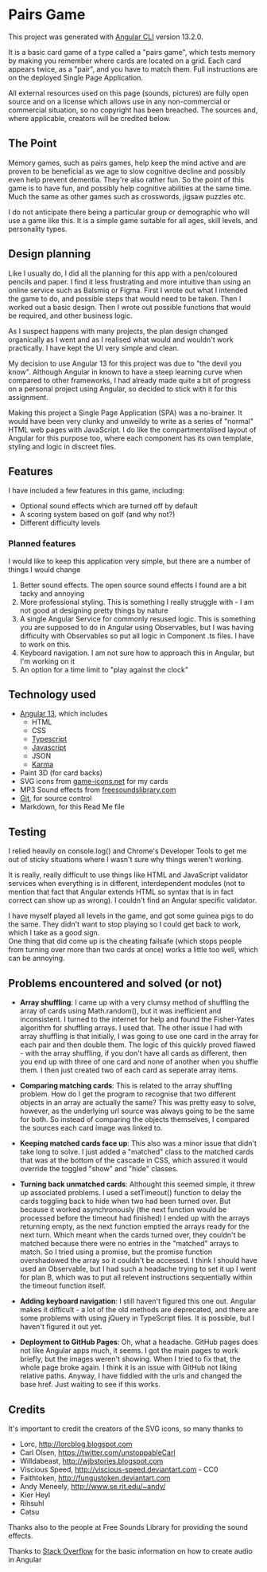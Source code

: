 # Pairs Game

This project was generated with [Angular CLI](https://github.com/angular/angular-cli) version 13.2.0.

It is a basic card game of a type called a "pairs game", which tests memory by making you remember where cards are located on a grid. Each card appears twice, as a "pair", and you have to match them. Full instructions are on the deployed Single Page Application.

All external resources used on this page (sounds, pictures) are fully open source and on a license which allows use in any non-commercial or commercial situation, so no copyright has been breached. The sources and, where applicable, creators will be credited below.



## The Point

Memory games, such as pairs games, help keep the mind active and are proven to be beneficial as we age to slow cognitive decline and possibly even help prevent dementia. They're also rather fun.  So the point of this game is to have fun, and possibly help cognitive abilities at the same time. Much the same as other games such as crosswords, jigsaw puzzles etc. 

I do not anticipate there being a particular group or demographic who will use a game like this. It is a simple game suitable for all ages, skill levels, and personality types.



## Design planning

Like I usually do, I did all the planning for this app with a pen/coloured pencils and paper. I find it less frustrating and more intuitive than using an online service such as Balsmiq or Figma. First I wrote out what I intended the game to do, and possible steps that would need to be taken. Then I worked out a basic design. Then I wrote out possible functions that would be required, and other business logic.

As I suspect happens with many projects, the plan design changed organically as I went and as I realised what would and wouldn't work practically. I have kept the UI very simple and clean.

My decision to use Angular 13 for this project was due to "the devil you know". Although Angular in known to have a steep learning curve when compared to other frameworks, I had already made quite a bit of progress on a personal project using Angular, so decided to stick with it for this assignment.

Making this project a Single Page Application (SPA) was a no-brainer. It would have been very clunky and unweildy to write as a series of "normal" HTML web pages with JavaScript. I do like the compartmentalised layout of Angular for this purpose too, where each component has its own template, styling and logic in discreet files.



## Features

I have included a few features in this game, including:

- Optional sound effects which are turned off by default
- A scoring system based on golf (and why not?)
- Different difficulty levels




### Planned features

I would like to keep this application very simple, but there are a number of things I would change

1. Better sound effects. The open source sound effects I found are a bit tacky and annoying
2. More professional styling. This is something I really struggle with - I am not good at designing pretty things by nature
3. A single Angular Service for commonly resused logic. This is something you are supposed to do in Angular using Observables, but I was having difficulty with Observables so put all logic in Component .ts files. I have to work on this.
4. Keyboard navigation. I am not sure how to approach this in Angular, but I'm working on it
5. An option for a time limit to "play against the clock"



## Technology used

- [Angular 13](https://angular.io/), which includes
    - HTML
    - CSS
    - [Typescript](https://www.typescriptlang.org/)
    - [Javascript](https://www.javascript.com/)
    - JSON
    - [Karma](https://www.npmjs.com/package/karma)
- Paint 3D (for card backs)
- SVG icons from [game-icons.net](https://game-icons.net/) for my cards
- MP3 Sound effects from [freesoundslibrary.com](https://www.freesoundslibrary.com/)
- [Git](https://github.com/), for source control
- Markdown, for this Read Me file



## Testing

I relied heavily on console.log() and Chrome's Developer Tools to get me out of sticky situations where I wasn't sure why things weren't working. 

It is really, really difficult to use things like HTML and JavaScript validator services when everything is in different, interdependent modules (not to mention that fact that Angular extends HTML so syntax that is in fact correct can show up as wrong). I couldn't find an Angular specific validator.

I have myself played all levels in the game, and got some guinea pigs to do the same. They didn't want to stop playing so I could get back to work, which I take as a good sign. <br>
One thing that did come up is the cheating failsafe (which stops people from turning over more than two cards at once) works a little too well, which can be annoying.


## Problems encountered and solved (or not)

- **Array shuffling**:  I came up with a very clumsy method of shuffling the array of cards using Math.random(), but it was inefficient and inconsistent. I turned to the internet for help and found the Fisher-Yates algorithm for shuffling arrays. I used that. The other issue I had with array shuffling is that initially, I was going to use one card in the array for each pair and then double them. The logic of this quickly proved flawed - with the array shuffling, if you don't have all cards as different, then you end up with three of one card and none of another when you shuffle them. I then just created two of each card as seperate array items.

- **Comparing matching cards**:  This is related to the array shuffling problem. How do I get the program to recognise that two different objects in an array are actually the same? This was pretty easy to solve, however, as the underlying url source was always going to be the same for both. So instead of comparing the objects themselves, I compared the sources each card image was linked to.

- **Keeping matched cards face up**:  This also was a minor issue that didn't take long to solve. I just added a "matched" class to the matched cards that was at the bottom of the cascade in CSS, which assured it would override the toggled "show" and "hide" classes.

- **Turning back unmatched cards**:  Althought this seemed simple, it threw up associated problems. I used a setTimeout() function to delay the cards toggling back to hide when two had been turned over. But because it worked asynchronously (the next function would be processed before the timeout had finished) I ended up with the arrays returning empty, as the next function emptied the arrays ready for the next turn. Which meant when the cards turned over, they couldn't be matched because there were no entries in the "matched" arrays to match. So I tried using a promise, but the promise function overshadowed the array so it couldn't be accessed. I think I should have used an Observable, but I had such a headache trying to set it up I went for plan B, which was to put all relevent instructions sequentially within the timeout function itself.

- **Adding keyboard navigation**:  I still haven't figured this one out. Angular makes it difficult - a lot of the old methods are deprecated, and there are some problems with using jQuery in TypeScript files. It is possible, but I haven't figured it out yet.

- **Deployment to GitHub Pages**: Oh, what a headache. GitHub pages does not like Angular apps much, it seems. I got the main pages to work briefly, but the images weren't showing. When I tried to fix that, the whole page broke again. I think
it is an issue with GitHub not liking relative paths. Anyway, I have fiddled with the urls and changed the base href. Just
waiting to see if this works.

## Credits

It's important to credit the creators of the SVG icons, so many thanks to 
- Lorc, http://lorcblog.blogspot.com
- Carl Olsen, https://twitter.com/unstoppableCarl
- Willdabeast, http://wjbstories.blogspot.com
- Viscious Speed, http://viscious-speed.deviantart.com - CC0
- Faithtoken, http://fungustoken.deviantart.com
- Andy Meneely, http://www.se.rit.edu/~andy/
- Kier Heyl
- Rihsuhl
- Catsu 

Thanks also to the people at Free Sounds Library for providing the sound effects.

Thanks to [Stack Overflow](https://stackoverflow.com/) for the basic information on how to create audio in Angular
